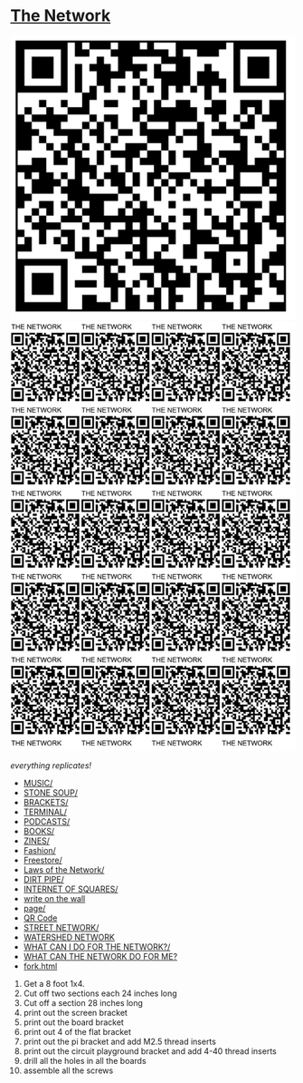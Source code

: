 # [The Network](https://github.com/LafeLabs/network)

![](images/qrcode.png)
![](images/qrcode-page.png)

*everything replicates!*

 - [MUSIC/](music/)
 - [STONE SOUP/](stonesoup/)
 - [BRACKETS/](brackets/)
 - [TERMINAL/](terminal/)
 - [PODCASTS/](podcasts/)
 - [BOOKS/](books/)
 - [ZINES/](zines/)
 - [Fashion/](fashion/)
 - [Freestore/](freestore/)
 - [Laws of the Network/](laws/)
 - [DIRT PIPE/](dirtpipe/)
 - [INTERNET OF SQUARES/](squares/)
 - [write on the wall](wall.html)
 - [page/](page/)
 - [QR Code](qrcode.html)
 - [STREET NETWORK/](street/)
 - [WATERSHED NETWORK](watershed/)
 - [WHAT CAN I DO FOR THE NETWORK?/](network-actions/)
 - [WHAT CAN THE NETWORK DO FOR ME?](network-benefits/)
 - [fork.html](fork.html)


1. Get a 8 foot 1x4.
2. Cut off two sections each 24 inches long
3. Cut off a section 28 inches long
4. print out the screen bracket
5. print out the board bracket
6. print out 4 of the flat bracket
6. print out the pi bracket and add M2.5 thread inserts
7. print out the circuit playground bracket and add 4-40 thread inserts
8. drill all the holes in all the boards
9. assemble all the screws


